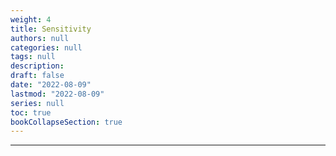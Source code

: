 ```yaml
---
weight: 4
title: Sensitivity
authors: null
categories: null
tags: null
description: 
draft: false
date: "2022-08-09"
lastmod: "2022-08-09"
series: null
toc: true
bookCollapseSection: true
---
```




<!--more-->
---
